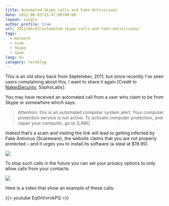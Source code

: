 ```yaml
---
title: Automated Skype calls and Fake Antiviruses
date: 2012-06-03T15:47:00+00:00
layout: single
author_profile: true
url: 2012/06/03/automated-skype-calls-and-fake-antiviruses/
tags:
  - malware
  - scam
  - Skype
  - spam
lang: en
category: techblog
---
```

This is an old story back from September, 2011, but since recently I’ve seen users complaining about this, I want to share it again [Credit to [NakedSecurity](http://nakedsecurity.sophos.com/2011/09/19/automated-skype-calls-spread-fake-anti-virus-warning-video), SophoLabs]:

You may have received an automated call from a user who claim to be from Skype or somewhere which says:

> Attention: this is an automated computer system alert. Your computer protection service is not active. To activate computer protection, and repair your computer, go to [LINK]

Indeed that’s a scam and visiting the link will lead to getting infected by Fake Antivirus (Scareware), the website claims that you are not properly protected &#8211; and it urges you to install its software (a steal at $19.95).

![](http://lh5.ggpht.com/-WfDVruwZxq0/T8t_yEzZlpI/AAAAAAAAGMA/dcNqrQ0VIh4/s1600-h/sos-2%25255B4%25255D.jpg)

To stop such calls in the future you can set your privacy options to only allow calls from your contacts:

![](http://lh3.ggpht.com/-WVWRRClwvOM/T8t_44e8aqI/AAAAAAAAGMQ/-pAaktpnjG4/s1600-h/Skype-Privacy%25255B4%25255D.jpg)

Here is a video that show an example of these calls:

{{< youtube Eq0nVvrvkPQ >}}

<div>

